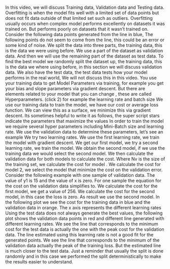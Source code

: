 In this video, we will discuss Training data, Validation data and Testing data. Overfitting is when the model fits well with a limited set of data points but does not fit data outside of that limited set such as outliers. Overfitting usually occurs when complex model performs excellently on datasets it was trained on. But performs poorly on datasets that it wasn’t trained on. Consider the following data points generated from the line in blue, The following points do not seem to come from the line, this could be an error or some kind of noise. We split the data into three parts, the training data, this is the data we were using before. We use a part of the dataset as validation data. And then we will use the remaining part of the dataset as test data. To find the best model we randomly split the dataset up, the training data, this is the data we where using before, in this section we will discuss validation data. We also have the test data, the test data tests how your model performs in the real world, We will not discuss this in this video. You use your training data to get Model Parameters via training, for example you get your bias and slope parameters via gradient descent. But there are elements related to your model that you can change , these are called Hyperparameters. (click 2) for example the learning rate and batch size We use our training data to train the model, we have our cost or average loss function. We can view this as a surface, we minimize this via gradient descent. Its sometimes helpful to write it as follows, the super script stars indicate the parameters that maximize the values In order to train the model we require several hyper parameters including Mini-Batch size and learning rate. We use the validation data to determine these parameters, let’s see an example We try two learning rates. We use the first learning rate, we train the model with gradient descent. We get our first model, we try a second learning rate, we train the model. We obtain the second model, if we use the training data we would select the second model. We then calculate the validation data for both models to calculate the cost. Where Nv is the size of the training set, we calculate the cost for model . We calculate the cost for model 2, we select the model that minimize the cost on the validation error. Consider the following example with one sample of validation data. The value of y1 is 15 and the value of x is zero. For one sample the equation for the cost on the validation data simplifies to. We calculate the cost for the first model, we get a value of 256. We calculate the cost for the second model, in this case the loss is zero. As result we use the second model. In the following plot we see the cost for the training data in blue and the validation data in orange. The x axis represents the different learning rates Using the test data does not always generate the best values, the following plot shows the validation data points in red and different line generated with different learning rates. We see the line that corresponds to the minimum cost for the test data is actually the one with the peak cost for the validation data. The line estimated using this learning rate is not a good fit for the generated points. We see the line that corresponds to the minimum of the validation data actually the peak of the training loss. But the estimated line is much closer to the test data. Just a reminder that usually the split is done randomly and in this case we performed the split deterministically to make the results easier to understand.
